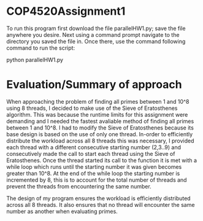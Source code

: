 # COP4520Assignment1

To run this program first download the file parallelHW1.py; save the file anywhere you desire. Next using a command prompt navigate to the directory you saved the file in.
Once there, use the command following command to run the script:

python parallelHW1.py

# Evaluation/Summary of approach

When approaching the problem of finding all primes between 1 and 10^8 using 8 threads, I decided to make use of the Sieve of Eratosthenes algorithm. This was because the runtime limits for this assignment were demanding and I needed the fastest avaliable method of finding all primes between 1 and 10^8. I had to modify the Sieve of Eratosthenes because its base design is based on the use of only one thread. In-order to efficiently distribute the workload across all 8 threads this was necessary, I provided each thread with a different consecutive starting number (2,3..9) and consecutively made the call to start each thread using the Sieve of Eratosthenes. Once the thread started its call to the function it is met with a while loop which runs until the starting number it was given becomes greater than 10^8. At the end of the while loop the starting number is incremented by 8, this is to account for the total number of threads and prevent the threads from encountering the same number. 

The design of my program ensures the workload is efficiently distributed across all 8 threads. It also ensures that no thread will encounter the same number as another when evaluating primes.
